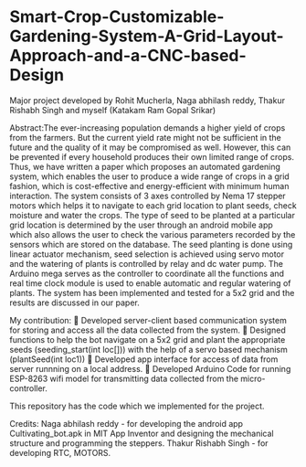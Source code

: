 # Smart-Crop-Customizable-Gardening-System-A-Grid-Layout-Approach-and-a-CNC-based-Design
Major project developed by Rohit Mucherla, Naga abhilash reddy, Thakur Rishabh Singh and myself (Katakam Ram Gopal Srikar)

Abstract:The ever-increasing population demands a higher yield of crops from the farmers. But the current yield rate might not be sufficient in the future and the quality of it may be compromised as well. However, this can be prevented if every household produces their own limited range of crops. Thus, we have written a paper which proposes an automated gardening system, which enables the user to produce a wide range of crops in a grid fashion, which is cost-effective and energy-efficient with minimum human interaction. The system consists of 3 axes controlled by Nema 17 stepper motors which helps it to navigate to each grid location to plant seeds, check moisture and water the crops. The type of seed to be planted at a particular grid location is determined by the user through an android mobile app which also allows the user to check the various parameters recorded by the sensors which are stored on the database. The seed planting is done using linear actuator mechanism, seed selection is achieved using servo motor and the watering of plants is controlled by relay and dc water pump. The Arduino mega serves as the controller to coordinate all the functions and real time clock module is used to enable automatic and regular watering of plants. The system has been implemented and tested for a 5x2 grid and the results are discussed in our paper.

My contribution:
 Developed server-client based communication system for storing and access all the data collected from the system.
 Designed functions to help the bot navigate on a 5x2 grid and plant the appropriate seeds (seeding_start(int loc[])) with
the help of a servo based mechanism (plantSeed(int loc1)) 
 Developed app interface for access of data from server runnning on a local address.
 Developed Arduino Code for running ESP-8263 wifi model for transmitting data collected from the micro-controller.

This repository has the code which we implemented for the project.

Credits:
Naga abhilash reddy - for developing the android app Cultivating_bot.apk in MIT App Inventor and designing the mechanical structure and programming the steppers.
Thakur Rishabh Singh - for developing RTC, MOTORS.